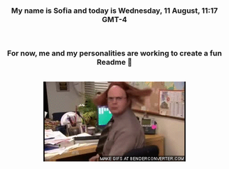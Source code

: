 


<div align="center">
<h3 >My name is Sofia and today is Wednesday, 11 August, 11:17 GMT-4</h3><br>
<h3 >For now, me and my personalities are working to create a fun Readme 👋
</h3><br>
<img src='img/dwight.gif' alt='working...'/>
</div>
